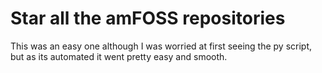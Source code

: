 # Star all the amFOSS repositories
This was an easy one although I was worried at first seeing the py script, but as its automated it went pretty easy and smooth.
